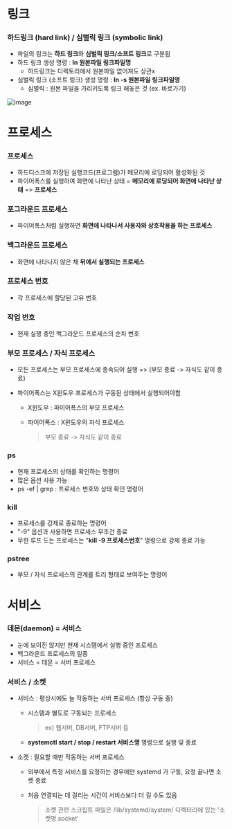 # 링크

### 하드링크 (hard link) / 심벌릭 링크 (symbolic link)

- 파일의 링크는 **하드 링크**와 **심벌릭 링크/소프트 링크**로 구분됨
- 하드 링크 생성 명령 : **ln 원본파일 링크파일명**
  - 하드링크는 디렉토리에서 원본파일 없어져도 상관x
- 심벌릭 링크 (소프트 링크) 생성 명령 : **ln -s 원본파일 링크파일명**
  - 심벌릭 : 원본 파일을 가리키도록 링크 해놓은 것 (ex. 바로가기)

![image](https://github.com/myeongjinbb/SystemProgrammin-Linux/assets/115711955/365ab225-3307-46fe-9ff9-2a085730d3ff)

 # 프로세스

### 프로세스

- 하드디스크에 저장된 실행코드(프로그램)가 메모리에 로딩되어 활성화된 것
- 파이어폭스를 실행하여 화면에 나타난 상태 = **메모리에 로딩되어 화면에 나타난 상태** => **프로세스**

### 포그라운드 프로세스

- 파이어폭스처럼 실행하면 **화면에 나타나서 사용자와 상호작용을 하는 프로세스**

### 백그라운드 프로세스

- 화면에 나타나지 않은 채 **뒤에서 실행되는 프로세스**

### 프로세스 번호

- 각 프로세스에 할당된 고유 번호

### 작업 번호

- 현재 실행 중인 백그라운드 프로세스의 순차 번호

### 부모 프로세스 / 자식 프로세스

- 모든 프로세스는 부모 프로세스에 종속되어 실행 => (부모 종료 -> 자식도 같이 종료)

- 파이어폭스는 X윈도우 프로세스가 구동된 상태에서 실행되어야함

  - X윈도우 : 파이어폭스의 부모 프로세스

  - 파이어폭스 : X윈도우의 자식 프로세스

    > 부모 종료 -> 자식도 같이 종료

### ps

- 현재 프로세스의 상태를 확인하는 명령어
- 많은 옵션 사용 가능
- ps -ef | grep : 프로세스 번호와 상태 확인 명령어

### kill

- 프로세스를 강제로 종료하는 명령어
- "-9" 옵션과 사용하면 프로세스 무조건 종료
- 무한 루프 도는 프로세스는 "**kill -9 프로세스번호**" 명령으로 강제 종료 가능

### pstree

- 부모 / 자식 프로세스의 관계를 트리 형태로 보여주는 명령어



# 서비스

### 데몬(daemon) = 서비스

- 눈에 보이진 않지만 현재 시스템에서 실행 중인 프로세스
- 백그라운드 프로세스의 일종
- 서비스 = 데몬 = 서버 프로세스

### 서비스 / 소켓

- 서비스 : 평상시에도 늘 작동하는 서버 프로세스 (항상 구동 중)

  - 시스템과 별도로 구동되는 프로세스

    > ex) 웹서버, DB서버, FTP서버 등

  - **systemctl start / stop / restart 서비스명** 명령으로 실행 및 종료

- 소켓 : 필요할 때만 작동하는 서버 프로세스

  - 외부에서 특정 서비스를 요청하는 경우에만 systemd 가 구동, 요청 끝나면 소켓 종료

  - 처음 연결되는 데 걸리는 시간이 서비스보다 더 길 수도 있음

    > 소켓 관련 스크립트 파일은 /lib/systemd/system/ 디렉터리에 있는 '소켓명.socket'

